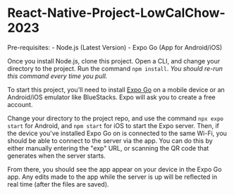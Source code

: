 # React-Native-Project-LowCalChow-2023

Pre-requisites:
    - Node.js (Latest Version)
    - Expo Go (App for Android/iOS)

Once you install Node.js, clone this project. Open a CLI, and change your directory to the project. Run the command `npm install`. *You should re-run this command every time you pull.*

To start this project, you'll need to install [Expo Go](https://www.googleadservices.com/pagead/aclk?sa=L&ai=DChcSEwiL-auCi6eBAxV5ELMAHXa7AR4YABAAGgJ5bQ&gclid=CjwKCAjwu4WoBhBkEiwAojNdXgKOGn71ikbzUpT9Ap2WNOVKBUmmK-3IfbjZcDbwCm58AVWJ5RyrqRoCHdcQAvD_BwE&ei=rmcBZZ--COmiptQP8uat2AE&ohost=www.google.com&cid=CAESbeD2-f49dIj3UCEdjtMJ1e59dlPIs_wkQ4kKRuL7NDHlWKvdzbJZP3AN9WLDWv8wWPz4llApZxKu9sEvgoFg5zP_IaXHs6sl-4A36HWsHubasa_-q8lbnwhyCTJ-HzKqxeBh0s-02k_fJ5QVdqs&sig=AOD64_3EjL7HeU97VbvsZaezEj_uXxb_ow&q&sqi=2&adurl&ved=2ahUKEwifzaOCi6eBAxVpkYkEHXJzCxsQ0Qx6BAgKEAE) on a mobile device or an Android/iOS emulator like BlueStacks. Expo will ask you to create a free account. 

Change your directory to the project repo, and use the command `npx expo start` for Android, and `npm start` for iOS to start the Expo server. Then, if the device you've installed Expo Go on is connected to the same Wi-Fi, you should be able to connect to the server via the app. You can do this by either manually entering the "exp" URL, or scanning the QR code that generates when the server starts. 

From there, you should see the app appear on your device in the Expo Go app. Any edits made to the app while the server is up will be reflected in real time (after the files are saved).
